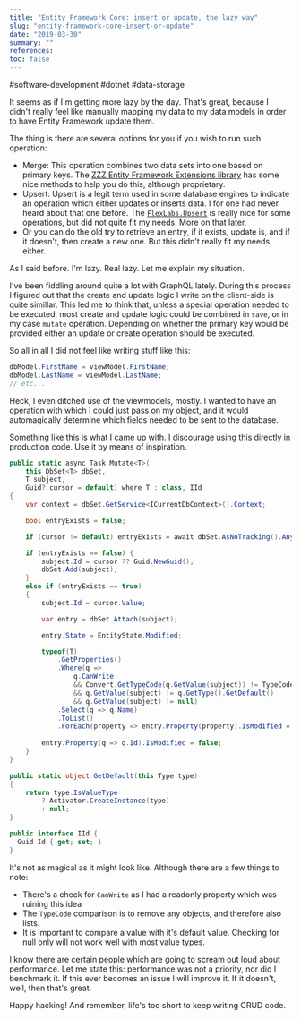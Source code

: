 ```yaml
---
title: "Entity Framework Core: insert or update, the lazy way"
slug: "entity-framework-core-insert-or-update"
date: "2019-03-30"
summary: ""
references: 
toc: false
---
```


#software-development #dotnet #data-storage

It seems as if I'm getting more lazy by the day. That's great, because I didn't really feel like manually mapping my data to my data models in order to have Entity Framework update them.

The thing is there are several options for you if you wish to run such operation:

- Merge: This operation combines two data sets into one based on primary keys. The [ZZZ Entity Framework Extensions library](https://entityframework-extensions.net/bulk-merge) has some nice methods to help you do this, although proprietary.
- Upsert: Upsert is a legit term used in some database engines to indicate an operation which either updates or inserts data. I for one had never heard about that one before. The [`FlexLabs.Upsert`](https://github.com/artiomchi/FlexLabs.Upsert) is really nice for some operations, but did not quite fit my needs. More on that later.
- Or you can do the old try to retrieve an entry, if it exists, update is, and if it doesn't, then create a new one. But this didn't really fit my needs either.

As I said before. I'm lazy. Real lazy. Let me explain my situation.

I've been fiddling around quite a lot with GraphQL lately. During this process I figured out that the create and update logic I write on the client-side is quite simillar. This led me to think that, unless a special operation needed to be executed, most create and update logic could be combined in `save`, or in my case `mutate` operation. Depending on whether the primary key would be provided either an update or create operation should be executed.

So all in all I did not feel like writing stuff like this:

```csharp
dbModel.FirstName = viewModel.FirstName;
dbModel.LastName = viewModel.LastName;
// etc...
```

Heck, I even ditched use of the viewmodels, mostly. I wanted to have an operation with which I could just pass on my object, and it would automagically determine which fields needed to be sent to the database.

Something like this is what I came up with. I discourage using this directly in production code. Use it by means of inspiration.

```csharp
public static async Task Mutate<T>(
    this DbSet<T> dbSet,
    T subject,
    Guid? cursor = default) where T : class, IId
{
    var context = dbSet.GetService<ICurrentDbContext>().Context;

    bool entryExists = false;

    if (cursor != default) entryExists = await dbSet.AsNoTracking().AnyAsync(q => q.Id == cursor);

    if (entryExists == false) {
        subject.Id = cursor ?? Guid.NewGuid();
        dbSet.Add(subject);
    }
    else if (entryExists == true)
    {
        subject.Id = cursor.Value;

        var entry = dbSet.Attach(subject);

        entry.State = EntityState.Modified;

        typeof(T)
            .GetProperties()
            .Where(q =>
                q.CanWrite
                && Convert.GetTypeCode(q.GetValue(subject)) != TypeCode.Object
                && q.GetValue(subject) != q.GetType().GetDefault()
                && q.GetValue(subject) != null)
            .Select(q => q.Name)
            .ToList()
            .ForEach(property => entry.Property(property).IsModified = true);
                
        entry.Property(q => q.Id).IsModified = false;
    }
}

public static object GetDefault(this Type type)
{
    return type.IsValueType
        ? Activator.CreateInstance(type)
        : null;
}

public interface IId {
  Guid Id { get; set; }
}
```

It's not as magical as it might look like. Although there are a few things to note:

- There's a check for `CanWrite` as I had a readonly property which was ruining this idea
- The `TypeCode` comparison is to remove any objects, and therefore also lists.
- It is important to compare a value with it's default value. Checking for null only will not work well with most value types.

I know there are certain people which are going to scream out loud about performance. Let me state this: performance was not a priority, nor did I benchmark it. If this ever becomes an issue I will improve it. If it doesn't, well, then that's great.

Happy hacking! And remember, life's too short to keep writing CRUD code.

